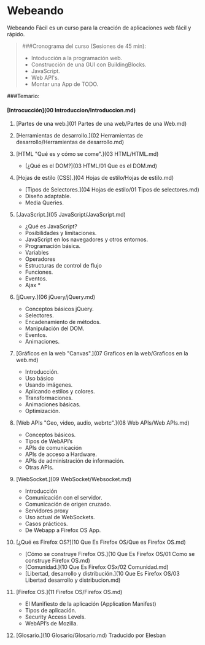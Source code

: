 Webeando
========

Webeando Fácil es un curso para la creación de aplicaciones web fácil y rápido.

> ###Cronograma del curso (Sesiones de 45 min):
>
> - Intoducción a la programación web.
> - Construcción de una GUI con BuildingBlocks.
> - JavaScript.
> - Web API's.
> - Montar una App de TODO.

###Temario:

#### [Introcucción](00 Introduccion/Introduccion.md)

01. [Partes de una web.](01 Partes de una web/Partes de una Web.md)

02. [Herramientas de desarrollo.](02 Herramientas de desarrollo/Herramientas de desarrollo.md)

03. [HTML "Qué es y cómo se come".](03 HTML/HTML.md)
	- [¿Qué es el DOM?](03 HTML/01 Que es el DOM.md)

04. [Hojas de estilo (CSS).](04 Hojas de estilo/Hojas de estilo.md)
	- [Tipos de Selectores.](04 Hojas de estilo/01 Tipos de selectores.md)
	- Diseño adaptable.
	- Media Queries.
	
05. [JavaScript.](05 JavaScript/JavaScript.md)
	- ¿Qué es JavaScript?
	- Posibilidades y limitaciones.
	- JavaScript en los navegadores y otros entornos.
	- Programación básica.
	- Variables
	- Operadores
	- Estructuras de control de flujo
	- Funciones.
	- Eventos.
	- Ajax *

06. [jQuery.](06 jQuery/jQuery.md)
	- Conceptos básicos jQuery.
	- Selectores.
	- Encadenamiento de métodos.
	- Manipulación del DOM.
	- Eventos.
	- Animaciones.

07. [Gráficos en la web "Canvas".](07 Graficos en la web/Graficos en la web.md)
	- Introducción.
	- Uso básico
	- Usando imágenes.
	- Aplicando estilos y colores.
	- Transformaciones.
	- Animaciones básicas.
	- Optimización.

08. [Web APIs "Geo, video, audio, webrtc".](08 Web APIs/Web APIs.md)
	- Conceptos básicos.
	- Tipos de WebAPI’s
	- APIs de comunicación
	- APIs de acceso a Hardware.
	- APIs de administración de información.
	- Otras APIs.

09. [WebSocket.](09 WebSocket/Websocket.md)
	- Introducción
	- Comunicación con el servidor.
	- Comunicación de origen cruzado.
	- Servidores proxy
	- Uso actual de WebSockets.
	- Casos prácticos.
	- De Webapp a Firefox OS App.
	
10. [¿Qué es Firefox OS?](10 Que Es Firefox OS/Que es Firefox OS.md)
	- [Cómo se construye Firefox OS.](10 Que Es Firefox OS/01 Como se construye Firefox OS.md)
	- [Comunidad.](10 Que Es Firefox OSx/02 Comunidad.md)
	- [Libertad, desarrollo y distribución.](10 Que Es Firefox OS/03 Libertad desarrollo y distribucion.md)
	
11. [Firefox OS.](11 Firefox OS/Firefox OS.md)
	- El Manifiesto de la aplicación (Application Manifest)
	- Tipos de aplicación.
	- Security Access Levels.
	- WebAPI’s de Mozilla.
	
12. [Glosario.](10 Glosario/Glosario.md)
Traducido por Elesban
